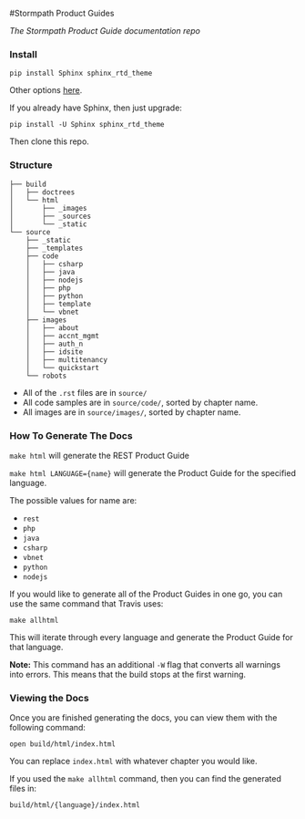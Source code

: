#Stormpath Product Guides

*The Stormpath Product Guide documentation repo*

### Install

`pip install Sphinx sphinx_rtd_theme`

Other options [here](http://www.sphinx-doc.org/en/stable/install.html).

If you already have Sphinx, then just upgrade:

`pip install -U Sphinx sphinx_rtd_theme`

Then clone this repo.

### Structure

```
├── build
│   ├── doctrees
│   └── html
│       ├── _images
│       ├── _sources
│       └── _static
└── source
    ├── _static
    ├── _templates
    ├── code
    │   ├── csharp
    │   ├── java
    │   ├── nodejs
    │   ├── php
    │   ├── python
    │   ├── template
    │   └── vbnet
    ├── images
    │   ├── about
    │   ├── accnt_mgmt
    │   ├── auth_n
    │   ├── idsite
    │   ├── multitenancy
    │   └── quickstart
    └── robots
```

- All of the `.rst` files are in `source/`
- All code samples are in `source/code/`, sorted by chapter name.
- All images are in `source/images/`, sorted by chapter name.

### How To Generate The Docs

`make html` will generate the REST Product Guide

`make html LANGUAGE={name}` will generate the Product Guide for the specified language.

The possible values for name are:

- `rest`
- `php`
- `java`
- `csharp`
- `vbnet`
- `python`
- `nodejs`

If you would like to generate all of the Product Guides in one go, you can use the same command that Travis uses:

`make allhtml`

This will iterate through every language and generate the Product Guide for that language.

**Note:** This command has an additional `-W` flag that converts all warnings into errors. This means that the build stops at the first warning.

### Viewing the Docs

Once you are finished generating the docs, you can view them with the following command:

`open build/html/index.html`

You can replace `index.html` with whatever chapter you would like.

If you used the `make allhtml` command, then you can find the generated files in:

`build/html/{language}/index.html`

